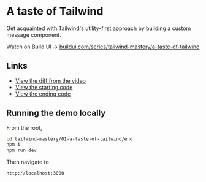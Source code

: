 # A taste of Tailwind


Get acquainted with Tailwind's utility-first approach by building a custom message component.

Watch on Build UI → [buildui.com/series/tailwind-mastery/a-taste-of-tailwind](http://localhost:3000/series/tailwind-mastery/a-taste-of-tailwind)

## Links

- [View the diff from the video](https://github.com/builduilabs/tailwind-mastery/commit/db5e15a7ddf2bceada086f57ec3468f0f60af73d)
- [View the starting code](./begin/pages/index.js)
- [View the ending code](./end/pages/index.js)

## Running the demo locally

From the root,

```sh
cd tailwind-mastery/01-a-taste-of-tailwind/end
npm i
npm run dev
```

Then navigate to

```
http://localhost:3000
```